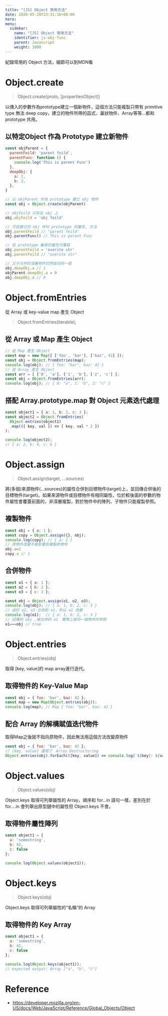 ```yaml
---
title: "[JS] Object 常用方法"
date: 2020-05-20T23:31:18+08:00
hero: 
menu:
  sidebar:
    name: "[JS] Object 常用方法"
    identifier: js-obj-func
    parent: Javascript
    weight: 1000
---
```


紀錄常用的 Object 方法，細節可以到MDN看

# Object.create
> Object.create(proto, [propertiesObject])

以傳入的參數作為prototype建立一個新物件，這個方法只能複製只帶有 primitive type 無法 deep copy，建立的物件所帶的函式、巢狀物件、Array等等…都和 prototype 共用。

## 以特定Object 作為 Prototype 建立新物件

```js
const objParent = {
  parentFeild: 'parent feild',
  parentFunc: function () {
    console.log('This is parent Func')
  },
  deepObj: {
    a: 1,
    b: 2,
  },
}

// 以 objParent 作為 prototype 建立 obj 物件
const obj = Object.create(objParent)

// objFeild 只存在 obj 上
obj.objFeild = 'obj feild'

// 可從建立的 obj 呼叫 prototype 的屬性, 方法
obj.parentFeild // "parent feild"
obj.parentFunc() // This is parent Func

// 從 prototype 繼承的屬性可覆寫
obj.parentFeild = 'overite str'
obj.parentFeild // "overite str"

// 父子元件的深層物件仍然指向同一個
obj.deepObj.a // 1
objParent.deepObj.a = 9
obj.deepObj.a // 9
```

# Object.fromEntries
從 Array 或 key-value map 產生 Object

> Object.fromEntries(iterable);

## 從 Array 或 Map 產生 Object
```js
// 從 Map 產生 Object
const map = new Map([ ['foo', 'bar'], ['baz', 42] ]);
const obj = Object.fromEntries(map);
console.log(obj); // { foo: "bar", baz: 42 }
// 從 Array 產生 Object
const arr = [ ['0', 'a'], ['1', 'b'], ['2', 'c'] ];
const obj = Object.fromEntries(arr);
console.log(obj); // { 0: "a", 1: "b", 2: "c" }
```

## 搭配 Array.prototype.map 對 Object 元素迭代處理
```js
const object1 = { a: 1, b: 2, c: 3 };
const object2 = Object.fromEntries(
  Object.entries(object1)
  .map(([ key, val ]) => [ key, val * 2 ])
);

console.log(object2);
// { a: 2, b: 4, c: 6 }
```
# Object.assign
> Object.assign(target, …sources)

將(多個)來源物件(…sources)的屬性合併到目標物件(target)上，並回傳合併後的目標物件(target)。如果來源物件或目標物件有相同屬性，位於較後面的參數的物件屬性會覆蓋前面的，非深層複製，對於物件中的陣列、子物件只能複製參照。

## 複製物件
```js
const obj = { a: 1 };
const copy = Object.assign({}, obj);
console.log(copy); // { a: 1 }
// 原物件改變不會影響到複製的物件
obj.a=2
copy.a // 1
```

## 合併物件
```js
const o1 = { a: 1 };
const o2 = { b: 2 };
const o3 = { c: 3 };

const obj = Object.assign(o1, o2, o3);
console.log(obj); // { a: 1, b: 2, c: 3 }
// 由於 o2, o3 合併到 o1，所以 o1 改變
console.log(o1);  // { a: 1, b: 2, c: 3 }
// 回傳的 obj ,被合併的 o1　實際上是同一個物件的參照
o1===obj // true
```
# Object.entries
> Object.entries(obj)

取得 [key, value]的 map array進行迭代。

## 取得物件的 Key-Value Map
``` js
const obj = { foo: 'bar', baz: 42 }; 
const map = new Map(Object.entries(obj));
console.log(map); // Map { foo: "bar", baz: 42 }
```

## 配合 Array 的解構賦值迭代物件
取得Map之後就不指向原物件，因此無法用這個方法改變原物件
```js
const obj = { foo: 'bar', baz: 42 };
// [key, value] 運用了　Array Destructuring
Object.entries(obj).forEach(([key, value]) => console.log(`${key}: ${value}`)); // "foo: bar", "baz: 42"
```

# Object.values
> Object.values(obj)

Object.keys 取得可列舉屬性的 Array，順序和 for…in 語句一樣，差別在於 for….in 會列舉出原型鏈中的屬性但 Object.keys 不會。

## 取得物件屬性陣列
```js
const object1 = {
  a: 'somestring',
  b: 42,
  c: false
};

console.log(Object.values(object1));
```

# Object.keys
> Object.keys(obj)

Object.keys 取得可列舉屬性的”名稱”的 Array

## 取得物件的 Key Array
```js
const object1 = {
  a: 'somestring',
  b: 42,
  c: false
};

console.log(Object.keys(object1));
// expected output: Array ["a", "b", "c"]
```

# Reference
- https://developer.mozilla.org/en-US/docs/Web/JavaScript/Reference/Global_Objects/Object